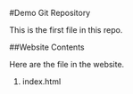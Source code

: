 #Demo Git Repository

This is the first file in this repo.

##Website Contents

Here are the file in the website.

1. index.html



